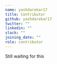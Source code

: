 ```yaml
---
name: yashdarekar17
title: Contributor
github: yashdarekar17
twitter: ""
linkedin: ""
slack: ""
joining_date: ""
role: contributor
---
```


Still waiting for this
